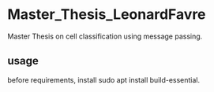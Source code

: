 # Master_Thesis_LeonardFavre
Master Thesis on cell classification using message passing.

## usage

before requirements, install sudo apt install build-essential.